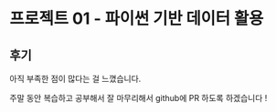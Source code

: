 # 프로젝트 01 - 파이썬 기반 데이터 활용

## 후기

 아직 부족한 점이 많다는 걸 느꼈습니다.

주말 동안 복습하고 공부해서 잘 마무리해서 github에 PR 하도록 하겠습니다 !